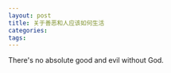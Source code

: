 ```yaml
---
layout: post
title: 关于善恶和人应该如何生活
categories:
tags: 
---
```


There's no absolute good and evil without God. 

